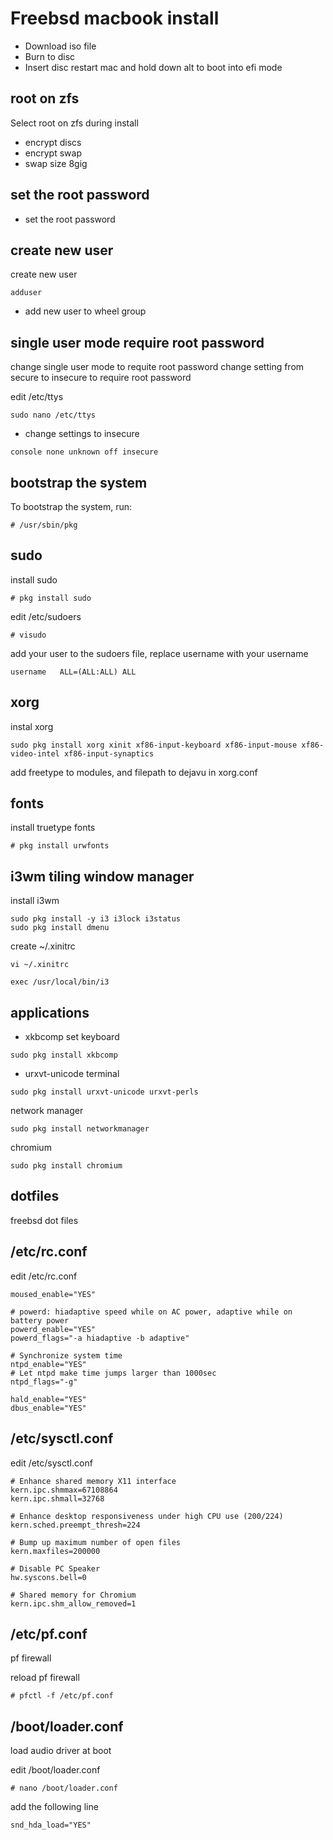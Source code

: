 # Freebsd macbook install

* Download iso file
* Burn to disc
* Insert disc restart mac and hold down alt to boot into efi mode

## root on zfs

Select root on zfs during install

* encrypt discs
* encrypt swap
* swap size 8gig

## set the root password

* set the root password

## create new user

create new user

```
adduser
```

* add new user to wheel group

## single user mode require root password

change single user mode to requite root password
change setting from secure to insecure to require root password

edit /etc/ttys

```
sudo nano /etc/ttys
```

* change settings to insecure

```
console none unknown off insecure
```

## bootstrap the system

To bootstrap the system, run:

```
# /usr/sbin/pkg
```

## sudo

install sudo 

```
# pkg install sudo
```

edit /etc/sudoers

```
# visudo
```

add your user to the sudoers file, replace username with your username

```
username   ALL=(ALL:ALL) ALL
```

## xorg

instal xorg

```
sudo pkg install xorg xinit xf86-input-keyboard xf86-input-mouse xf86-video-intel xf86-input-synaptics
```

add freetype to modules, and filepath to dejavu in xorg.conf

## fonts

install truetype fonts

```
# pkg install urwfonts
```

## i3wm tiling window manager

install i3wm

```
sudo pkg install -y i3 i3lock i3status
sudo pkg install dmenu
```

create ~/.xinitrc

```
vi ~/.xinitrc
```

```
exec /usr/local/bin/i3
```

## applications

* xkbcomp set keyboard

```
sudo pkg install xkbcomp
```

* urxvt-unicode terminal

```
sudo pkg install urxvt-unicode urxvt-perls
```

network manager

```
sudo pkg install networkmanager
```

chromium

```
sudo pkg install chromium
```

## dotfiles

freebsd dot files

## /etc/rc.conf

edit /etc/rc.conf

```
moused_enable="YES"

# powerd: hiadaptive speed while on AC power, adaptive while on battery power
powerd_enable="YES"
powerd_flags="-a hiadaptive -b adaptive"

# Synchronize system time
ntpd_enable="YES"
# Let ntpd make time jumps larger than 1000sec
ntpd_flags="-g"

hald_enable="YES"
dbus_enable="YES"
```

## /etc/sysctl.conf

edit /etc/sysctl.conf

```
# Enhance shared memory X11 interface
kern.ipc.shmmax=67108864
kern.ipc.shmall=32768

# Enhance desktop responsiveness under high CPU use (200/224)
kern.sched.preempt_thresh=224

# Bump up maximum number of open files
kern.maxfiles=200000

# Disable PC Speaker
hw.syscons.bell=0

# Shared memory for Chromium
kern.ipc.shm_allow_removed=1
```

## /etc/pf.conf

pf firewall

reload pf firewall

```
# pfctl -f /etc/pf.conf
```

## /boot/loader.conf

load audio driver at boot

edit /boot/loader.conf

```
# nano /boot/loader.conf
```

add the following line

```
snd_hda_load="YES"
```
